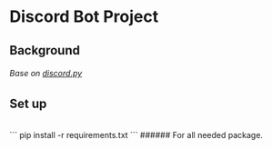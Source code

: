 # Discord Bot Project
## Background
###### Base on [discord.py](https://discordpy.readthedocs.io/) 
## Set up
<br>
``` 
pip install -r requirements.txt
```
###### For all needed package.
